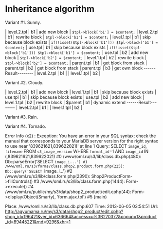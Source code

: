 Inheritance algorithm
=====================

Variant #1. Sunny.

| level.2.tpl | b1 | add new block              | `$tpl->block['b1'] = $content;`
| level.2.tpl | b1 | rewrite block              | `$tpl->block['b1'] = $content;`
| level.1.tpl | b1 | skip because block exists  | `if(!isset($tpl->block['b1'])) $tpl->block['b1'] = $content;`
| use.tpl     | b1 | skip because block exists  | `if(!isset($tpl->block['b1'])) $tpl->block['b1'] = $content;`
| use.tpl     | b2 | add new block              | `$tpl->block['b2'] = $content;`
| level.1.tpl | b2 | rewrite block              | `$tpl->block['b2'] = $content;`
| parent.tpl  | b1 | get block from stack
| parent.tpl  | b2 | get block from stack
| parent.tpl  | b3 | get own block
------Result--------
| level.2.tpl | b1 |
| level.1.tpl | b2 |

Variant #2. Сloudy.

| level.2.tpl | b1 | add new block
| level.1.tpl | b1 | skip because block exists
| use.tpl     | b1 | skip because block exists
| use.tpl     | b2 | add new block
| level.1.tpl | b2 | rewrite block
| $parent     | b1 | dynamic extend
------Result--------
| level.2.tpl | b1 |
| level.1.tpl | b2 |

Variant #3. Rain.

Variant #4. Tornado.



Error Info (x2) :
Exception: You have an error in your SQL syntax; check the manual that corresponds to your MariaDB server version for the right syntax to use near '839621621,839622021)' at line 1
Query: SELECT `image_id`, `filename` FROM `s3_image_version` WHERE `format_id`=1 AND `image_id` IN (,839621621,839622021)
#0 /www/oml.ru/s3/lib/class.db.php(480): Db::parseError('SELECT `image_i...')
#1 /www/oml.ru/s3/forms/class.shop2.product.form.php(225): Db::query('SELECT `image_i...')
#2 /www/oml.ru/s3/lib/class.form.php(2390): Shop2ProductForm->fillControls()
#3 /www/oml.ru/s3/lib/class.form.php(1444): Form->execute()
#4 /www/oml.ru/public/my/s3/data/shop2_product/edit.cphp(44): Form->display(Object(Smarty), 'form.ajax.tpl')
#5 {main}

Place: /www/oml.ru/s3/lib/class.db.php:607
Time: 2013-06-05 03:54:51
Url: http://agyumama.ru/my/s3/data/shop2_product/edit.cphp?shop_id=196421&ver_id=636664&access=u%3B270377&popup=1&product_id=89445221&rnd=9296&xhr=1